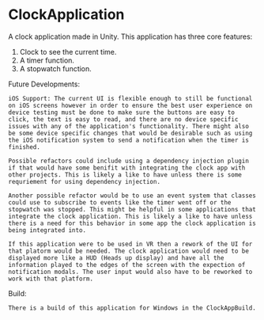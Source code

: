 # ClockApplication
 A clock application made in Unity.
 This application has three core features:
 1. Clock to see the current time.
 2. A timer function.
 3. A stopwatch function.

 Future Developments:

    iOS Support: The current UI is flexible enough to still be functional on iOS screens however in order to ensure the best user experience on device testing must be done to make sure the buttons are easy to click, the text is easy to read, and there are no device specific issues with any of the application's functionality. There might also be some device specific changes that would be desirable such as using the iOS notification system to send a notification when the timer is finished.

    Possible refactors could include using a dependency injection plugin if that would have some benifit with integrating the clock app with other projects. This is likely a like to have unless there is some requriement for using dependency injection.

    Another possible refactor would be to use an event system that classes could use to subscribe to events like the timer went off or the stopwatch was stopped. This might be helpful in some applications that integrate the clock application. This is likely a like to have unless there is a need for this behavior in some app the clock application is being integrated into.

    If this application were to be used in VR then a rework of the UI for that platorm would be needed. The clock application would need to be displayed more like a HUD (Heads up display) and have all the information played to the edges of the screen with the expection of notification modals. The user input would also have to be reworked to work with that platform.

Build:

    There is a build of this application for Windows in the ClockAppBuild. 
